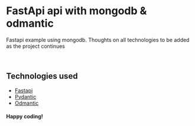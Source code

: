 # FastApi api with mongodb & odmantic

Fastapi example using mongodb. Thoughts on all technologies to be added as the project continues

<br>

## Technologies used
- [Fastapi](https://fastapi.tiangolo.com/)
- [Pydantic](https://pydantic-docs.helpmanual.io/)
- [Odmantic](https://art049.github.io/odmantic/)

#### Happy coding!